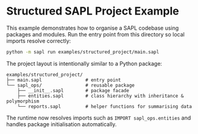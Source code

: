# Structured SAPL Project Example

This example demonstrates how to organise a SAPL codebase using packages and
modules. Run the entry point from this directory so local imports resolve
correctly:

```bash
python -m sapl run examples/structured_project/main.sapl
```

The project layout is intentionally similar to a Python package:

```
examples/structured_project/
├── main.sapl                # entry point
└── sapl_ops/                # reusable package
    ├── __init__.sapl        # package facade
    ├── entities.sapl        # class hierarchy with inheritance & polymorphism
    └── reports.sapl         # helper functions for summarising data
```

The runtime now resolves imports such as `IMPORT sapl_ops.entities` and handles
package initialisation automatically.
